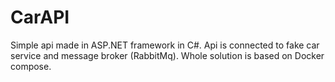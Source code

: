 # CarAPI
Simple api made in ASP.NET framework in C#. Api is connected to fake car service and message broker (RabbitMq). Whole solution is based on Docker compose.
